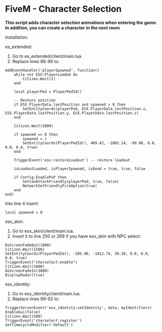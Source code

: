 
# FiveM - Character Selection

**This script adds character selection animations when entering the game. In addition, you can create a character in the next room**

Installation:

es_extended:

1. Go to es_extended/client/main.lua.
2. Replace lines 66-86 to:
```
AddEventHandler('playerSpawned', function()
	while not ESX.PlayerLoaded do
		Citizen.Wait(1)
	end

	local playerPed = PlayerPedId()

	-- Restore position
	if ESX.PlayerData.lastPosition and spawned > 0 then
		SetEntityCoords(playerPed, ESX.PlayerData.lastPosition.x, ESX.PlayerData.lastPosition.y, ESX.PlayerData.lastPosition.z)
	end

	Citizen.Wait(1000)

	if spawned == 0 then
		spawned = 1
		SetEntityCoords(PlayerPedId(), 409.42, -1001.14, -99.90, 0.0, 0.0, 0.0, true)
	end

	TriggerEvent('esx:restoreLoadout') -- restore loadout

	isLoadoutLoaded, isPlayerSpawned, isDead = true, true, false

	if Config.EnablePvP then
		SetCanAttackFriendly(playerPed, true, false)
		NetworkSetFriendlyFireOption(true)
	end
end)
```

Into line 4 insert:
```
local spawned = 0
```

esx_skin:
1. Go to esx_skin/client/main.lua.
2. Insert it to line 250 or 269 if you have esx_skin with NPC select:

```
DoScreenFadeOut(1000)
Citizen.Wait(1500)
SetEntityCoords(PlayerPedId(), -205.90, -1012.74, 30.20, 0.0, 0.0, 0.0, true)
TriggerEvent("charselect:enable")
Citizen.Wait(1000)
DoScreenFadeIn(1000)
DisplayRadar(true)
```

esx_identity:
1. Go to esx_identity/client/main.lua.
2. Replace lines 89-92 to:

```
TriggerServerEvent('esx_identity:setIdentity', data, myIdentifiers)
EnableGui(false)
Citizen.Wait(500)
TriggerEvent('charselect:register')
SetTimecycleModifier('default')
```
